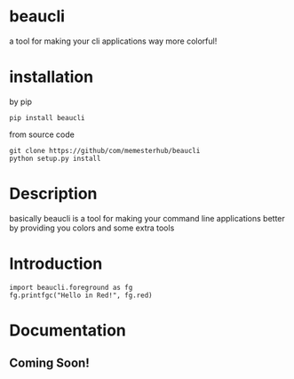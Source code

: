 # beaucli
a tool for making your cli applications way more colorful!

# installation
by pip
```
pip install beaucli
```
from source code
```
git clone https://github/com/memesterhub/beaucli
python setup.py install
```
# Description
basically beaucli is a tool for making your command line applications better by providing you colors and some extra tools

# Introduction
```
import beaucli.foreground as fg
fg.printfgc("Hello in Red!", fg.red)
```

# Documentation
## Coming Soon!
